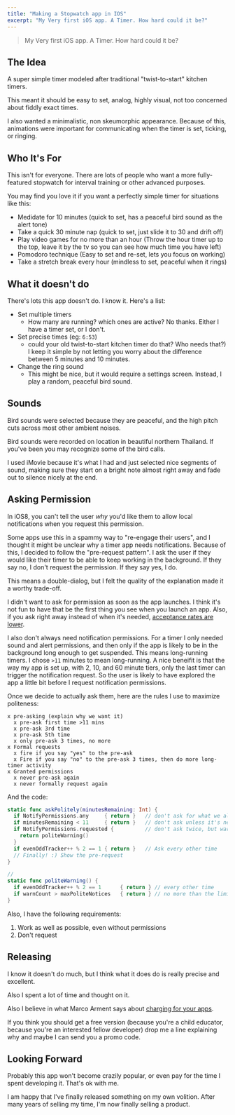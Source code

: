 ```yaml
---
title: "Making a Stopwatch app in IOS"
excerpt: "My Very first iOS app. A Timer. How hard could it be?"
---
```


> My Very first iOS app. A Timer. How hard could it be?

## The Idea

A super simple timer modeled after traditional "twist-to-start" kitchen timers.

This meant it should be easy to set, analog, highly visual, not too concerned about fiddly exact times.

I also wanted a minimalistic, non skeumorphic appearance. Because of this, animations were important for communicating when the timer is set, ticking, or ringing.

## Who It's For

This isn't for everyone. There are lots of people who want a more fully-featured stopwatch for interval training or other advanced purposes.

You may find you love it if you want a perfectly simple timer for situations like this:

* Medidate for 10 minutes (quick to set, has a peaceful bird sound as the alert tone)
* Take a quick 30 minute nap (quick to set, just slide it to 30 and drift off)
* Play video games for no more than an hour (Throw the hour timer up to the top, leave it by the tv so you can see how much time you have left)
* Pomodoro technique (Easy to set and re-set, lets you focus on working)
* Take a stretch break every hour (mindless to set, peaceful when it rings)

## What it doesn't do

There's lots this app doesn't do. I know it. Here's a list:

* Set multiple timers
  * How many are running? which ones are active? No thanks. Either I have a timer set, or I don't.
* Set precise times (eg: `6:53`)
  * could your old twist-to-start kitchen timer do that? Who needs that?) I keep it simple by not letting you worry about the difference between 5 minutes and 10 minutes.
* Change the ring sound
  * This might be nice, but it would require a settings screen. Instead, I play a random, peaceful bird sound.

## Sounds

Bird sounds were selected because they are peaceful, and the high pitch cuts across most other ambient noises.

Bird sounds were recorded on location in beautiful northern Thailand. If you've been you may recognize some of the bird calls.

I used iMovie because it's what I had and just selected nice segments of sound, making sure they start on a bright note almost right away and fade out to silence nicely at the end.

## Asking Permission

In iOS8, you can't tell the user *why* you'd like them to allow local notifications when you request this permission.

Some apps use this in a spammy way to "re-engage their users", and I thought it might be unclear why a timer app needs notifications. Because of this, I decided to follow the "pre-request pattern". I ask the user if they would like their timer to be able to keep working in the background. If they say no, I don't request the permission. If they say yes, I do.

This means a double-dialog, but I felt the quality of the explanation made it a worthy trade-off.

I didn't want to ask for permission as soon as the app launches. I think it's not fun to have that be the first thing you see when you launch an app. Also, if you ask right away instead of when it's needed, [acceptance rates are lower](https://www.nngroup.com/articles/permission-requests/).

I also don't always need notification permissions. For a timer I only needed sound and alert permissions, and then only if the app is likely to be in the background long enough to get suspended. This means long-running timers. I chose `>11` minutes to mean long-running. A nice beneifit is that the way my app is set up, with 2, 10, and 60 minute tiers, only the last timer can trigger the notification request. So the user is likely to have explored the app a little bit before I request notification permissions.

Once we decide to actually ask them, here are the rules I use to maximize politeness:


```
x pre-asking (explain why we want it)
  x pre-ask first time >11 mins
  x pre-ask 3rd time
  x pre-ask 5th time
  x only pre-ask 3 times, no more
x Formal requests
  x fire if you say "yes" to the pre-ask
  x Fire if you say "no" to the pre-ask 3 times, then do more long-timer activity
x Granted permissions
  x never pre-ask again
  x never formally request again
```

And the code:

```swift
static func askPolitely(minutesRemaining: Int) {
  if NotifyPermissions.any     { return }   // don't ask for what we already have
  if minutesRemaining < 11     { return }   // don't ask unless it's needed
  if NotifyPermissions.requested {          // don't ask twice, but warn them
    return politeWarning()
  }
  if evenOddTracker++ % 2 == 1 { return }   // Ask every other time
  // Finally! :) Show the pre-request
}

// 
static func politeWarning() {
  if evenOddTracker++ % 2 == 1      { return } // every other time
  if warnCount > maxPoliteNotices   { return } // no more than the limit
}
```


Also, I have the following requirements:

1. Work as well as possible, even without permissions
2. Don't request 


## Releasing

I know it doesn't do much, but I think what it does do is really precise and excellent.

Also I spent a lot of time and thought on it.

Also I believe in what Marco Arment says about [charging for your apps](https://marco.org/2013/04/19/paid-app-market).

If you think you should get a free version (because you're a child educator, because you're an interested fellow developer) drop me a line explaining why and maybe I can send you a promo code.


## Looking Forward

Probably this app won't become crazily popular, or even pay for the time I spent developing it. That's ok with me.

I am happy that I've finally released something on my own volition. After many years of selling my time, I'm now finally selling a product.

